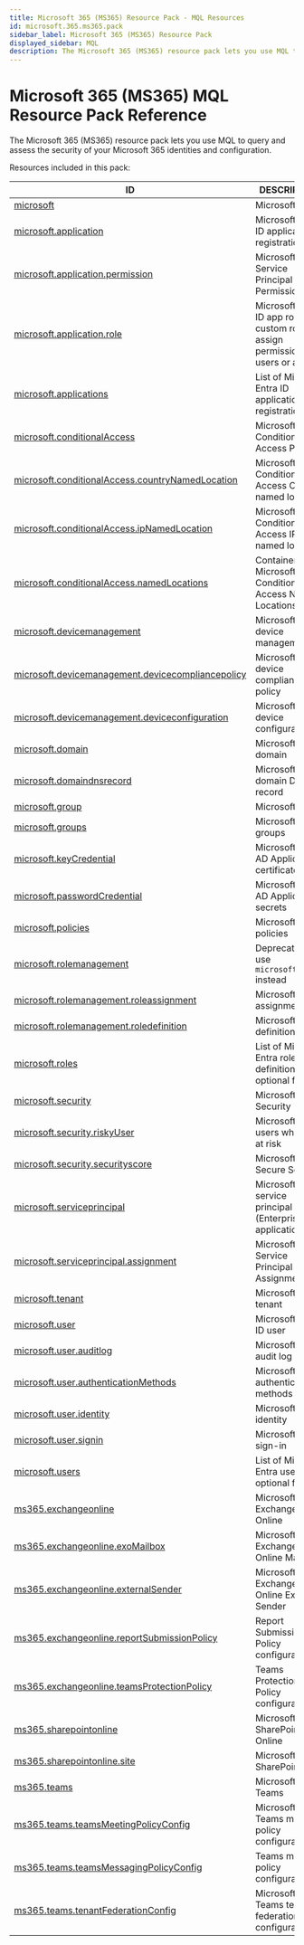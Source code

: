 ```yaml
---
title: Microsoft 365 (MS365) Resource Pack - MQL Resources
id: microsoft.365.ms365.pack
sidebar_label: Microsoft 365 (MS365) Resource Pack
displayed_sidebar: MQL
description: The Microsoft 365 (MS365) resource pack lets you use MQL to query and assess the security of your Microsoft 365 identities and configuration.
---
```


# Microsoft 365 (MS365) MQL Resource Pack Reference

The Microsoft 365 (MS365) resource pack lets you use MQL to query and assess the security of your Microsoft 365 identities and configuration.

Resources included in this pack:

| ID                                                                                                        | DESCRIPTION                                                                          |
| --------------------------------------------------------------------------------------------------------- | ------------------------------------------------------------------------------------ |
| [microsoft](microsoft.md)                                                                                 | Microsoft                                                                            |
| [microsoft.application](microsoft.application.md)                                                         | Microsoft Entra ID application registration                                          |
| [microsoft.application.permission](microsoft.application.permission.md)                                   | Microsoft Service Principal Permission                                               |
| [microsoft.application.role](microsoft.application.role.md)                                               | Microsoft Entra ID app roles are custom roles to assign permissions to users or apps |
| [microsoft.applications](microsoft.applications.md)                                                       | List of Microsoft Entra ID application registrations                                 |
| [microsoft.conditionalAccess](microsoft.conditionalaccess.md)                                             | Microsoft Conditional Access Policies                                                |
| [microsoft.conditionalAccess.countryNamedLocation](microsoft.conditionalaccess.countrynamedlocation.md)   | Microsoft Conditional Access Country named location                                  |
| [microsoft.conditionalAccess.ipNamedLocation](microsoft.conditionalaccess.ipnamedlocation.md)             | Microsoft Conditional Access IP named location                                       |
| [microsoft.conditionalAccess.namedLocations](microsoft.conditionalaccess.namedlocations.md)               | Container for Microsoft Conditional Access Named Locations                           |
| [microsoft.devicemanagement](microsoft.devicemanagement.md)                                               | Microsoft device management                                                          |
| [microsoft.devicemanagement.devicecompliancepolicy](microsoft.devicemanagement.devicecompliancepolicy.md) | Microsoft device compliance policy                                                   |
| [microsoft.devicemanagement.deviceconfiguration](microsoft.devicemanagement.deviceconfiguration.md)       | Microsoft device configuration                                                       |
| [microsoft.domain](microsoft.domain.md)                                                                   | Microsoft domain                                                                     |
| [microsoft.domaindnsrecord](microsoft.domaindnsrecord.md)                                                 | Microsoft domain DNS record                                                          |
| [microsoft.group](microsoft.group.md)                                                                     | Microsoft group                                                                      |
| [microsoft.groups](microsoft.groups.md)                                                                   | Microsoft groups                                                                     |
| [microsoft.keyCredential](microsoft.keycredential.md)                                                     | Microsoft Entra AD Application certificate                                           |
| [microsoft.passwordCredential](microsoft.passwordcredential.md)                                           | Microsoft Entra AD Application secrets                                               |
| [microsoft.policies](microsoft.policies.md)                                                               | Microsoft policies                                                                   |
| [microsoft.rolemanagement](microsoft.rolemanagement.md)                                                   | Deprecated: use `microsoft.roles` instead                                            |
| [microsoft.rolemanagement.roleassignment](microsoft.rolemanagement.roleassignment.md)                     | Microsoft role assignment                                                            |
| [microsoft.rolemanagement.roledefinition](microsoft.rolemanagement.roledefinition.md)                     | Microsoft role definition                                                            |
| [microsoft.roles](microsoft.roles.md)                                                                     | List of Microsoft Entra role definitions with optional filters                       |
| [microsoft.security](microsoft.security.md)                                                               | Microsoft Security                                                                   |
| [microsoft.security.riskyUser](microsoft.security.riskyuser.md)                                           | Microsoft Entra users who are at risk                                                |
| [microsoft.security.securityscore](microsoft.security.securityscore.md)                                   | Microsoft Secure Score                                                               |
| [microsoft.serviceprincipal](microsoft.serviceprincipal.md)                                               | Microsoft service principal (Enterprise application)                                 |
| [microsoft.serviceprincipal.assignment](microsoft.serviceprincipal.assignment.md)                         | Microsoft Service Principal Assignment                                               |
| [microsoft.tenant](microsoft.tenant.md)                                                                   | Microsoft Entra tenant                                                               |
| [microsoft.user](microsoft.user.md)                                                                       | Microsoft Entra ID user                                                              |
| [microsoft.user.auditlog](microsoft.user.auditlog.md)                                                     | Microsoft user audit log                                                             |
| [microsoft.user.authenticationMethods](microsoft.user.authenticationmethods.md)                           | Microsoft Entra authentication methods                                               |
| [microsoft.user.identity](microsoft.user.identity.md)                                                     | Microsoft user identity                                                              |
| [microsoft.user.signin](microsoft.user.signin.md)                                                         | Microsoft user sign-in                                                               |
| [microsoft.users](microsoft.users.md)                                                                     | List of Microsoft Entra users with optional filters                                  |
| [ms365.exchangeonline](ms365.exchangeonline.md)                                                           | Microsoft 365 Exchange Online                                                        |
| [ms365.exchangeonline.exoMailbox](ms365.exchangeonline.exomailbox.md)                                     | Microsoft 365 Exchange Online Mailbox                                                |
| [ms365.exchangeonline.externalSender](ms365.exchangeonline.externalsender.md)                             | Microsoft 365 Exchange Online External Sender                                        |
| [ms365.exchangeonline.reportSubmissionPolicy](ms365.exchangeonline.reportsubmissionpolicy.md)             | Report Submission Policy configuration                                               |
| [ms365.exchangeonline.teamsProtectionPolicy](ms365.exchangeonline.teamsprotectionpolicy.md)               | Teams Protection Policy configuration                                                |
| [ms365.sharepointonline](ms365.sharepointonline.md)                                                       | Microsoft 365 SharePoint Online                                                      |
| [ms365.sharepointonline.site](ms365.sharepointonline.site.md)                                             | Microsoft 365 SharePoint Site                                                        |
| [ms365.teams](ms365.teams.md)                                                                             | Microsoft 365 Teams                                                                  |
| [ms365.teams.teamsMeetingPolicyConfig](ms365.teams.teamsmeetingpolicyconfig.md)                           | Microsoft 365 Teams meeting policy configuration                                     |
| [ms365.teams.teamsMessagingPolicyConfig](ms365.teams.teamsmessagingpolicyconfig.md)                       | Teams meeting policy configuration                                                   |
| [ms365.teams.tenantFederationConfig](ms365.teams.tenantfederationconfig.md)                               | Microsoft 365 Teams tenant federation configuration                                  |
